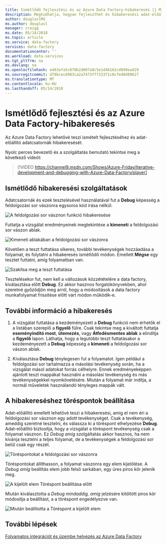 ```yaml
---
title: Ismétlődő fejlesztési és az Azure Data Factory-hibakeresés |} Microsoft Docs
description: Megtudhatja, hogyan fejleszthet és hibakeresési adat-előállító adatcsatornák ismételt az Azure-portálon.
author: douglaslMS
ms.author: douglasl
manager: craigg
ms.date: 05/14/2018
ms.topic: article
ms.service: data-factory
services: data-factory
documentationcenter: ''
ms.workload: data-services
ms.tgt_pltfrm: na
ms.devlang: na
ms.openlocfilehash: e403afa5c870b2d007a8c5e1d46162cd899ead29
ms.sourcegitcommit: d78bcecd983ca2a7473fff23371c8cfed0d89627
ms.translationtype: MT
ms.contentlocale: hu-HU
ms.lasthandoff: 05/14/2018
---
```

# <a name="iterative-development-and-debugging-with-azure-data-factory"></a>Ismétlődő fejlesztési és az Azure Data Factory-hibakeresés

Az Azure Data Factory lehetővé teszi ismételt fejlesztéséhez és adat-előállító adatcsatornák hibakeresését.

Nyolc perces bevezető és a szolgáltatás bemutató tekintse meg a következő videót:

> [!VIDEO https://channel9.msdn.com/Shows/Azure-Friday/Iterative-development-and-debugging-with-Azure-Data-Factory/player]

## <a name="iterative-debugging-features"></a>Ismétlődő hibakeresési szolgáltatások
Adatcsatornák és ezek tesztelésével használatával fut a **Debug** képesség a feldolgozási sor vászonra egysoros kód írása nélkül.

![A feldolgozási sor vásznon funkció hibakeresése](media/iterative-development-debugging/iterative-development-image1.png)

Futtatja a vizsgálat eredményeinek megtekintése a **kimeneti** a feldolgozási sor vászon ablak.

![Kimeneti ablakában a feldolgozási sor vászonra](media/iterative-development-debugging/iterative-development-image2.png)

Követően a teszt futtatása sikeres, további tevékenységek hozzáadása a folyamat, és folytatni a hibakeresés ismétlődő módon. Emellett **Mégse** egy tesztet futtatni, amíg folyamatban van.

![Szakítsa meg a teszt futtatása](media/iterative-development-debugging/iterative-development-image3.png)

Tesztelésekor fut, nem kell a változások közzétételére a data factory, kiválasztása előtt **Debug**. Ez akkor hasznos forgatókönyvekben, ahol szeretné győződjön meg arról, hogy a módosítások a data factory munkafolyamat frissítése előtt várt módon működik-e.

## <a name="more-info-about-debugging"></a>További információ a hibakeresés

1. A vizsgálat futtatása a kezdeményezett a **Debug** funkció nem érhetők el a listában szereplő a **figyelő** fülre. Csak tekintse meg a kiváltott futtatja **eseményindító most**, **ütemezés**, vagy **Átfedésmentes ablak** a elindítja a **figyelő** lapon. Láthatja, hogy a legutóbbi teszt futtatásakor a kezdeményezett a **Debug** képesség a **kimeneti** a feldolgozási sor vászon ablak.

2. Kiválasztása **Debug** ténylegesen fut a folyamatot. Igen például a feldolgozási sor tartalmazza a másolási tevékenység során, ha a vizsgálat másol adatokat forrás célhelyre. Ennek eredményeképpen ajánlott teszt mappákat használni a másolási tevékenység és más tevékenységekkel nyomkövetésére. Miután a folyamat már indítja, a normál műveletek használandó tényleges mappák vált.

## <a name="setting-breakpoints-for-debugging"></a>A hibakereséshez töréspontok beállítása

Adat-előállító emellett lehetővé teszi a hibakeresési, amíg el nem éri a feldolgozási sor vásznon egy adott tevékenységet. Csak a tevékenység, ameddig szeretné tesztelni, és válassza ki a töréspont elhelyezése **Debug**. Adat-előállító biztosítja, hogy a vizsgálat a töréspont tevékenység csak a folyamat vásznon. Ez *Debug amíg* szolgáltatás akkor hasznos, ha nem kívánja tesztelni a teljes folyamat, de a tevékenységek a feldolgozási sor belül csak egy részét.

![Töréspontokat a feldolgozási sor vászonra](media/iterative-development-debugging/iterative-development-image4.png)

Töréspontokat állíthasson, a folyamat vászonra egy elem kijelölése. A *Debug amíg* beállítás elem jobb felső sarkában, egy üres piros kör jelenik meg.

![A kijelölt elem Töréspont beállítása előtt](media/iterative-development-debugging/iterative-development-image5.png)

Miután kiválasztotta a *Debug mindaddig, amíg* jelzésére kitöltött piros kör módosítja a beállítást, a a töréspont engedélyezve van.

![Miután beállította a Töréspont a kijelölt elem](media/iterative-development-debugging/iterative-development-image6.png)

## <a name="next-steps"></a>További lépések
[Folyamatos integrációt és üzembe helyezés az Azure Data Factory](continuous-integration-deployment.md)
